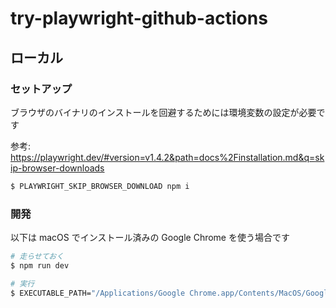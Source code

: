 # try-playwright-github-actions

## ローカル

### セットアップ

ブラウザのバイナリのインストールを回避するためには環境変数の設定が必要です

参考: https://playwright.dev/#version=v1.4.2&path=docs%2Finstallation.md&q=skip-browser-downloads

```sh
$ PLAYWRIGHT_SKIP_BROWSER_DOWNLOAD npm i
```

### 開発

以下は macOS でインストール済みの Google Chrome を使う場合です

```sh
# 走らせておく
$ npm run dev

# 実行
$ EXECUTABLE_PATH="/Applications/Google Chrome.app/Contents/MacOS/Google Chrome" npm run start
```
